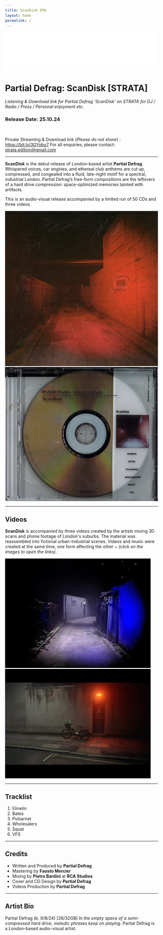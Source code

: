 ```yaml
---
title: ScanDisk EPK
layout: home
permalink: /
---
```


<img src="logo.png" alt="Strata Logo" class="centered-logo">

# Partial Defrag: ScanDisk [STRATA]

*Listening & Download link for Partial Defrag 'ScanDisk' on STRATA for DJ / Radio / Press / Personal enjoyment etc.*

### Release Date: 25.10.24
<br/>

Private Streaming & Download link (*Please do not share*) : https://bit.ly/3GYobu7
For all enquiries, please contact: strata.edition@gmail.com

---

**ScanDisk** is the debut release of London-based artist **Partial Defrag**. Whispered voices, car engines, and ethereal club anthems are cut up, compressed, and congealed into a fluid, late-night motif for a spectral, industrial London. Partial Defrag’s free-form compositions are the leftovers of a hard drive compression: space-optimized memories tainted with artifacts.

This is an audio-visual release accompanied by a limited run of 50 CDs and three videos.

<img src="ScanDiskWebCover.png" alt="ScanDisk Cover" class="centered-image">
<img src="cdCover.jpg" alt="ScanDisk CD" class="centered-image">

---
## Videos
**ScanDisk** is accompanied by three videos created by the artists mixing 3D scans and phone footage of London's suburbs. The material was reassembled into fictional urban-industrial scenes. Videos and music were created at the same time, one form affecting the other ~ *(click on the images to open the links)*.

[<img alt="Elmelin Video" class="centered-vid" src="elmelinVid.jpg" />](https://www.youtube.com/watch?v=uZPCZdTdytw)
[<img alt="VFS Video" class="centered-vid" src="vfsVid.jpg" />](https://www.youtube.com/watch?v=uZPCZdTdytw)

---
## Tracklist

1. Elmelin
2. Bates
3. Pulsarnet
4. Wholesalers
5. Squat
6. VFS
   

---
## Credits
- Written and Produced by **Partial Defrag**
- Mastering by **Fausto Mercier**
- Mixing by **Pietro Bardini** at **RCA Studios**
- Cover and CD Design by **Partial Defrag**
- Videos Production by **Partial Defrag**


---
## Artist Bio
Partial Defrag (b. 9/8/24) [28/32GB] 
*In the empty space of a semi-compressed hard drive, melodic phrases keep on playing.*
Partial Defrag is a London-based audio-visual artist.
